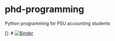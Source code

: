 # phd-programming
Python programming for PSU accounting students


[]: # [![Binder](https://mybinder.org/badge_logo.svg)](https://mybinder.org/v2/gh/sbb151/phd-programming.git/HEAD)
